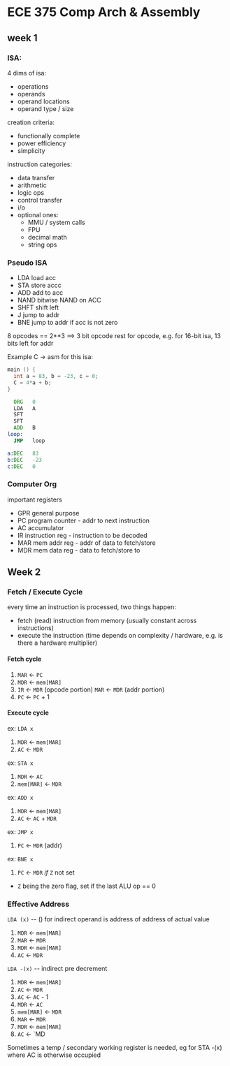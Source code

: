 # ECE 375 Comp Arch & Assembly

## week 1

### ISA:

4 dims of isa:
  - operations
  - operands
  - operand locations
  - operand type / size

creation criteria:
  - functionally complete
  - power efficiency
  - simplicity

instruction categories:
  - data transfer
  - arithmetic
  - logic ops
  - control transfer
  - i/o
  - optional ones:
    - MMU / system calls
    - FPU
    - decimal math
    - string ops

### Pseudo ISA

- LDA load acc
- STA store accc
- ADD add to acc
- NAND bitwise NAND on ACC
- SHFT shift left
- J jump to addr
- BNE jump to addr if acc is not zero

8 opcodes == 2**3 ==> 3 bit opcode
rest for opcode, e.g. for 16-bit isa, 13 bits left for addr

Example C -> asm for this isa:

```c
main () {
  int a = 83, b = -23, c = 0;
  C = 4*a + b;
}
```

```asm
  ORG   0
  LDA   A
  SFT
  SFT
  ADD   B
loop:
  JMP   loop

a:DEC   83
b:DEC   -23
c:DEC   0
```

### Computer Org

important registers

- GPR general purpose
- PC program counter - addr to next instruction
- AC accumulator
- IR instruction reg - instruction to be decoded
- MAR mem addr reg - addr of data to fetch/store
- MDR mem data reg - data to fetch/store to

## Week 2

### Fetch / Execute Cycle

every time an instruction is processed, two things happen:

- fetch (read) instruction from memory (usually constant across instructions)
- execute the instruction (time depends on complexity / hardware, e.g. is there a hardware multiplier)

#### Fetch cycle

1. `MAR` <- `PC`
2. `MDR` <- `mem[MAR]`
3. `IR`  <- `MDR` (opcode portion)
   `MAR` <- `MDR` (addr portion)
4. `PC`  <- `PC` + 1

#### Execute cycle

ex: `LDA x`

1. `MDR` <- `mem[MAR]`
2. `AC`  <- `MDR`

ex: `STA x`

1. `MDR`      <- `AC`
2. `mem[MAR]` <- `MDR`

ex: `ADD x`

1. `MDR` <- `mem[MAR]`
2. `AC`  <- `AC` + `MDR`

ex: `JMP x`

1. `PC`  <- `MDR` (addr)

ex: `BNE x`

1. `PC`  <- `MDR` *if* `Z` not set
  - `Z` being the zero flag, set if the last ALU op == 0


### Effective Address

`LDA (x)` -- () for indirect
operand is address of address of actual value

1. `MDR` <- `mem[MAR]`
2. `MAR` <- `MDR`
3. `MDR` <- `mem[MAR]`
4. `AC`  <- `MDR`

`LDA -(x)` -- indirect pre decrement

1. `MDR` <- `mem[MAR]`
2. `AC`  <- `MDR`
3. `AC`  <- `AC` - 1
4. `MDR` <- `AC`
5. `mem[MAR]` <- `MDR`
6. `MAR` <- `MDR`
7. `MDR` <- `mem[MAR]`
8. `AC`  <- `MD

Sometimes a temp / secondary working register is needed, eg for STA -(x) where AC is otherwise occupied
